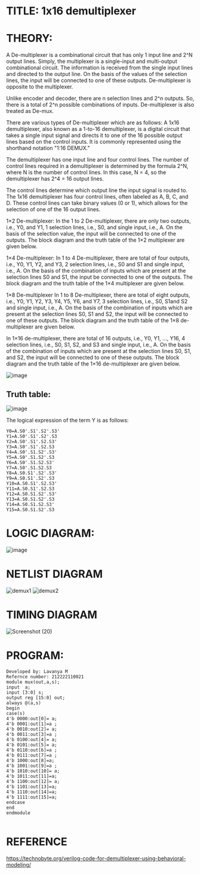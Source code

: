 # TITLE: 1x16 demultiplexer

# THEORY:
A De-multiplexer is a combinational circuit that has only 1 input line and 2^N output lines. Simply, the multiplexer is a single-input and multi-output combinational circuit. The information is received from the single input lines and directed to the output line. On the basis of the values of the selection lines, the input will be connected to one of these outputs. De-multiplexer is opposite to the multiplexer.

Unlike encoder and decoder, there are n selection lines and 2^n outputs. So, there is a total of 2^n possible combinations of inputs. De-multiplexer is also treated as De-mux.

There are various types of De-multiplexer which are as follows:
A 1x16 demultiplexer, also known as a 1-to-16 demultiplexer, is a digital circuit that takes a single input signal and directs it to one of the 16 possible output lines based on the control inputs. It is commonly represented using the shorthand notation "1:16 DEMUX."

The demultiplexer has one input line and four control lines. The number of control lines required in a demultiplexer is determined by the formula 2^N, where N is the number of control lines. In this case, N = 4, so the demultiplexer has 2^4 = 16 output lines.

The control lines determine which output line the input signal is routed to. The 1x16 demultiplexer has four control lines, often labeled as A, B, C, and D. These control lines can take binary values (0 or 1), which allows for the selection of one of the 16 output lines.

1×2 De-multiplexer:
In the 1 to 2 De-multiplexer, there are only two outputs, i.e., Y0, and Y1, 1 selection lines, i.e., S0, and single input, i.e., A. On the basis of the selection value, the input will be connected to one of the outputs. The block diagram and the truth table of the 1×2 multiplexer are given below.

1×4 De-multiplexer:
In 1 to 4 De-multiplexer, there are total of four outputs, i.e., Y0, Y1, Y2, and Y3, 2 selection lines, i.e., S0 and S1 and single input, i.e., A. On the basis of the combination of inputs which are present at the selection lines S0 and S1, the input be connected to one of the outputs. The block diagram and the truth table of the 1×4 multiplexer are given below.

1×8 De-multiplexer
In 1 to 8 De-multiplexer, there are total of eight outputs, i.e., Y0, Y1, Y2, Y3, Y4, Y5, Y6, and Y7, 3 selection lines, i.e., S0, S1and S2 and single input, i.e., A. On the basis of the combination of inputs which are present at the selection lines S0, S1 and S2, the input will be connected to one of these outputs. The block diagram and the truth table of the 1×8 de-multiplexer are given below.

In 1×16 de-multiplexer, there are total of 16 outputs, i.e., Y0, Y1, …, Y16, 4 selection lines, i.e., S0, S1, S2, and S3 and single input, i.e., A. On the basis of the combination of inputs which are present at the selection lines S0, S1, and S2, the input will be connected to one of these outputs. The block diagram and the truth table of the 1×16 de-multiplexer are given below.

![image](https://github.com/LavanyaMuraleedharan/Simulation-project--Digital-Electronics/assets/120103862/0850fc4f-0f7a-4122-8aee-5f702c5f9f2c)

## Truth table:
![image](https://github.com/LavanyaMuraleedharan/Simulation-project--Digital-Electronics/assets/120103862/866b540b-b0b6-4af0-895e-38d926b745be)

The logical expression of the term Y is as follows:
```
Y0=A.S0'.S1'.S2'.S3'
Y1=A.S0'.S1'.S2'.S3
Y2=A.S0'.S1'.S2.S3'
Y3=A.S0'.S1'.S2.S3
Y4=A.S0'.S1.S2'.S3'
Y5=A.S0'.S1.S2'.S3
Y6=A.S0'.S1.S2.S3'
Y7=A.S0'.S1.S2.S3
Y8=A.S0.S1'.S2'.S3'
Y9=A.S0.S1'.S2'.S3
Y10=A.S0.S1'.S2.S3'
Y11=A.S0.S1'.S2.S3
Y12=A.S0.S1.S2'.S3'
Y13=A.S0.S1.S2'.S3
Y14=A.S0.S1.S2.S3'
Y15=A.S0.S1.S2'.S3
```

# LOGIC DIAGRAM:
![image](https://github.com/LavanyaMuraleedharan/Simulation-project--Digital-Electronics/assets/120103862/df9a4bdb-8430-40ff-86f6-2dd05305de12)

# NETLIST DIAGRAM
![demux1](https://github.com/LavanyaMuraleedharan/Simulation-project--Digital-Electronics/assets/120103862/e1eefb4b-5c77-4131-857d-39d003c4e954)
![demux2](https://github.com/LavanyaMuraleedharan/Simulation-project--Digital-Electronics/assets/120103862/8d874746-32ac-450d-9d42-284b7007dc18)

# TIMING DIAGRAM
![Screenshot (20)](https://github.com/LavanyaMuraleedharan/Simulation-project--Digital-Electronics/assets/120103862/30df6faf-985c-4b80-b77b-656165bc6ec6)



# PROGRAM:
```
Developed by: Lavanya M
Refernce number: 212222110021
module mux(out,a,s);
input  a;
input [3:0] s;
output reg [15:0] out;
always @(a,s)
begin
case(s)
4'b 0000:out[0]= a;
4'b 0001:out[1]=a ;
4'b 0010:out[2]= a;
4'b 0011:out[3]=a ;
4'b 0100:out[4]= a;
4'b 0101:out[5]= a;
4'b 0110:out[6]=a ;
4'b 0111:out[7]=a ;
4'b 1000:out[8]=a;
4'b 1001:out[9]=a ;
4'b 1010:out[10]= a;
4'b 1011:out[11]=a;
4'b 1100:out[12]= a;
4'b 1101:out[13]=a;
4'b 1110:out[14]=a;
4'b 1111:out[15]=a;
endcase
end
endmodule
 
```
# REFERENCE
https://technobyte.org/verilog-code-for-demultiplexer-using-behavioral-modeling/

